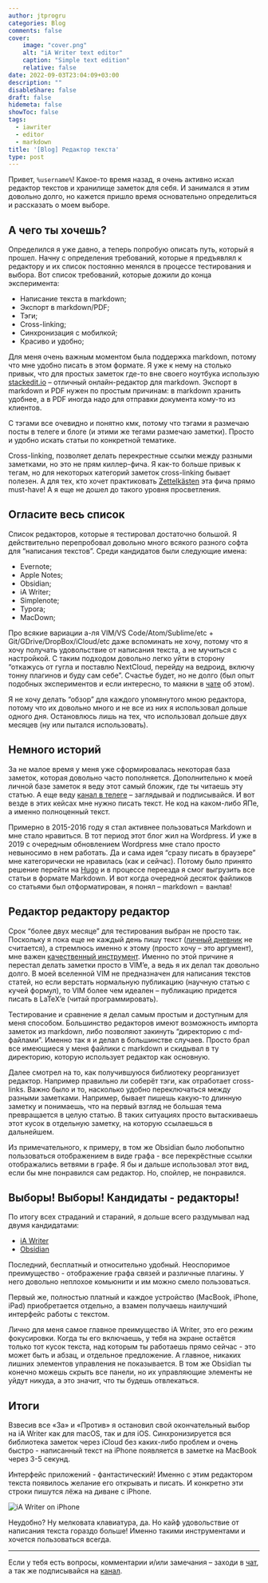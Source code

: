 ```yaml
---
author: jtprogru
categories: Blog
comments: false
cover:
    image: "cover.png"
    alt: "iA Writer text editor"
    caption: "Simple text edition"
    relative: false
date: 2022-09-03T23:04:09+03:00
description: ""
disableShare: false
draft: false
hidemeta: false
showToc: false
tags:
  - iawriter
  - editor
  - markdown
title: '[Blog] Редактор текста'
type: post
---
```


Привет, `%username%`! Какое-то время назад, я очень активно искал редактор текстов и хранилище заметок для себя. И занимался я этим довольно долго, но кажется пришло время основательно определиться и рассказать о моем выборе.

## А чего ты хочешь?
Определился я уже давно, а теперь попробую описать путь, который я прошел. Начну с определения требований, которые я предъявлял к редактору и их список постоянно менялся в процессе тестирования и выбора. Вот список требований, которые дожили до конца эксперимента:

- Написание текста в markdown;
- Экспорт в markdown/PDF;
- Тэги;
- Cross-linking;
- Синхронизация с мобилкой;
- Красиво и удобно;

Для меня очень важным моментом была поддержка markdown, потому что мне удобно писать в этом формате. Я уже к нему на столько привык, что для простых заметок где-то вне своего ноутбука использую [stackedit.io](https://stackedit.io/) – отличный онлайн-редактор для markdown. Экспорт в markdown и PDF нужен по простым причинам: в markdown хранить удобнее, а в PDF иногда надо для отправки документа кому-то из клиентов.

С тэгами все очевидно и понятно кмк, потому что тэгами я размечаю посты в телеге и блоге (и этими же тегами размечаю заметки). Просто и удобно искать статьи по конкретной тематике.

Cross-linking, позволяет делать перекрестные ссылки между разными заметками, но это не прям киллер-фича. Я как-то больше привык к тегам, но для некоторых категорий заметок cross-linking бывает полезен. А для тех, кто хочет практиковать [Zettelkästen](https://vas3k.club/post/3040/) эта фича прямо must-have! А я еще не дошел до такого уровня просветления.

## Огласите весь список

Список редакторов, которые я тестировал достаточно большой. Я действительно перепробовал довольно много всякого разного софта для “написания текстов”. Среди кандидатов были следующие имена:

- Evernote;
- Apple Notes;
- Obsidian;
- iA Writer;
- Simplenote;
- Typora;
- MacDown;

Про всякие вариации а-ля VIM/VS Code/Atom/Sublime/etc + Git/GDrive/DropBox/iCloud/etc даже вспоминать не хочу, потому что я хочу получать удовольствие от написания текста, а не мучиться с настройкой. С таким подходом довольно легко уйти в сторону “откажусь от гугла и поставлю NextCloud, перейду на ведроид, включу тонну плагинов и буду сам себе”. Счастье будет, но не долго (был опыт подобных экспериментов и если интересно, то маякни в [чате](https://ttttt.me/jtprogru_chat) об этом).

Я не хочу делать “обзор” для каждого упомянутого мною редактора, потому что их довольно много и не все из них я использовал дольше одного дня. Остановлюсь лишь на тех, что использовал дольше двух месяцев (ну или пытался использовать).

## Немного историй

За не малое время у меня уже сформировалась некоторая база заметок, которая довольно часто пополняется. Дополнительно к моей личной базе заметок я веду этот самый бложик, где ты читаешь эту статью. А еще веду [канал в телеге](https://ttttt.me/jtprogru_channel) – заглядывай и подписывайся. И вот везде в этих кейсах мне нужно писать текст. Не код на каком-либо ЯПе, а именно полноценный текст.

Примерно в 2015-2016 году я стал активнее пользоваться Markdown и мне стало нравиться. В тот период этот блог жил на Wordpress. И уже в 2019 с очередным обновлением Wordpress мне стало просто невыносимо в нем работать. Да и сама идея “сразу писать в браузере” мне категорически не нравилась (как и сейчас). Потому было принято решение перейти на [Hugo](https://jtprog.ru/gohugo/) и в процессе переезда я смог выгрузить все статьи в формате Markdown. И вот когда очередной десяток файликов со статьями был отформатирован, я понял – markdown = ванлав!

## Редактор редактору редактор

Срок “более двух месяце” для тестирования выбран не просто так. Поскольку я пока еще не каждый день пишу текст ([личный дневник](https://twtr.jtprog.ru/tqmoxxYXKVl) не считается), а стремлюсь именно к этому (просто хочу – это аргумент), мне важен [качественный инструмент](https://twtr.jtprog.ru/BL6cTtxS7). Именно по этой причине я перестал делать заметки просто в VIM’e, а ведь я их делал так довольно долго. В моей вселенной VIM не предназначен для написания текстов статей, но если верстать нормальную публикацию (научную статью с кучей формул), то VIM более чем идеален – публикацию придется писать в LaTeX’e (читай программировать).

Тестирование и сравнение я делал самым простым и доступным для меня способом. Большинство редакторов имеют возможность импорта заметок из markdown, либо позволяют закинуть “директорию с md-файлами”. Именно так я и делал в большинстве случаев. Просто брал все имеющиеся у меня файлики с markdown и скидывал в ту директорию, которую использует редактор как основную.

Далее смотрел на то, как получившуюся библиотеку реорганизует редактор. Например правильно ли соберёт тэги, как отработает cross-links. Важно было и то, насколько удобно переключаться между разными заметками. Например, бывает пишешь какую-то длинную заметку и понимаешь, что на первый взгляд не большая тема превращается в целую статью. В таких ситуациях просто вытаскиваешь этот кусок в отдельную заметку, на которую ссылаешься в дальнейшем.

Из примечательного, к примеру, в том же Obsidian было любопытно пользоваться отображением в виде графа - все перекрёстные ссылки отображались ветвями в графе. Я бы и дальше использовал этот вид, если бы мне понравился сам редактор. Но, спойлер, не понравился.

## Выборы! Выборы! Кандидаты - редакторы!

По итогу всех страданий и стараний, я дольше всего раздумывал над двумя кандидатами:

- [iA Writer](https://ia.net/writer)
- [Obsidian](https://obsidian.md)

Последний, бесплатный и относительно удобный. Неоспоримое преимущество - отображение графа связей и различные плагины. У него довольно неплохое комьюнити и им можно смело пользоваться.

Первый же, полностью платный и каждое устройство (MacBook, iPhone, iPad) приобретается отдельно, а взамен получаешь наилучший интерфейс работы с текстом.

Лично для меня самое главное преимущество iA Writer, это его режим фокусировки. Когда ты его включаешь, у тебя на экране остаётся только тот кусок текста, над которым ты работаешь прямо сейчас - это может быть и абзац, и отдельное предложение. А главное, никаких лишних элементов управления не показывается. В том же Obsidian ты конечно можешь скрыть все панели, но их управляющие элементы не уйдут никуда, а это значит, что ты будешь отвлекаться.

## Итоги

Взвесив все «За» и «Против» я остановил свой окончательный выбор на iA Writer как для macOS, так и для iOS. Синхронизируется вся библиотека заметок через iCloud без каких-либо проблем и очень быстро - написанный текст на iPhone появляется в заметке на MacBook через 3-5 секунд.

Интерфейс приложений - фантастический! Именно с этим редактором текста появилось желание его открывать и писать. И конкретно эти строки пишутся лёжа на диване с iPhone.

![iA Writer on iPhone](ia-writer-iphone.jpeg)

Неудобно? Ну мелковата клавиатура, да. Но кайф удовольствие от написания текста гораздо больше! Именно такими инструментами и хочется пользоваться всегда.

---
Если у тебя есть вопросы, комментарии и/или замечания – заходи в [чат](https://ttttt.me/jtprogru_chat), а так же подписывайся на [канал](https://ttttt.me/jtprogru_channel).
